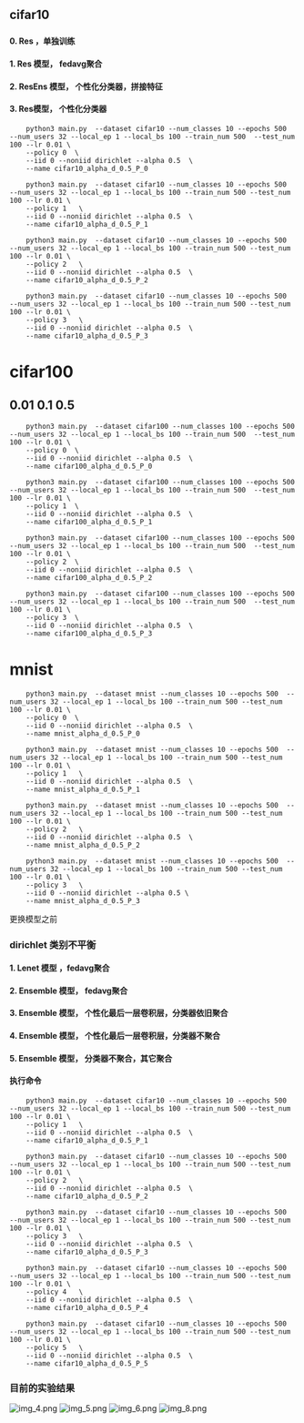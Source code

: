 ## cifar10



### 

#### 0.  Res ，单独训练
#### 1.  Res 模型， fedavg聚合
#### 2.  ResEns 模型， 个性化分类器，拼接特征
#### 3.  Res模型， 个性化分类器

        python3 main.py  --dataset cifar10 --num_classes 10 --epochs 500  --num_users 32 --local_ep 1 --local_bs 100 --train_num 500  --test_num 100 --lr 0.01 \
        --policy 0  \
        --iid 0 --noniid dirichlet --alpha 0.5  \
        --name cifar10_alpha_d_0.5_P_0

        python3 main.py  --dataset cifar10 --num_classes 10 --epochs 500  --num_users 32 --local_ep 1 --local_bs 100 --train_num 500 --test_num 100 --lr 0.01 \
        --policy 1   \
        --iid 0 --noniid dirichlet --alpha 0.5  \
        --name cifar10_alpha_d_0.5_P_1

        python3 main.py  --dataset cifar10 --num_classes 10 --epochs 500  --num_users 32 --local_ep 1 --local_bs 100 --train_num 500 --test_num 100 --lr 0.01 \
        --policy 2   \
        --iid 0 --noniid dirichlet --alpha 0.5  \
        --name cifar10_alpha_d_0.5_P_2

        python3 main.py  --dataset cifar10 --num_classes 10 --epochs 500  --num_users 32 --local_ep 1 --local_bs 100 --train_num 500 --test_num 100 --lr 0.01 \
        --policy 3   \
        --iid 0 --noniid dirichlet --alpha 0.5  \
        --name cifar10_alpha_d_0.5_P_3
# cifar100
## 0.01 0.1 0.5
        python3 main.py  --dataset cifar100 --num_classes 100 --epochs 500  --num_users 32 --local_ep 1 --local_bs 100 --train_num 500  --test_num 100 --lr 0.01 \
        --policy 0  \
        --iid 0 --noniid dirichlet --alpha 0.5  \
        --name cifar100_alpha_d_0.5_P_0

        python3 main.py  --dataset cifar100 --num_classes 100 --epochs 500  --num_users 32 --local_ep 1 --local_bs 100 --train_num 500  --test_num 100 --lr 0.01 \
        --policy 1  \
        --iid 0 --noniid dirichlet --alpha 0.5  \
        --name cifar100_alpha_d_0.5_P_1

        python3 main.py  --dataset cifar100 --num_classes 100 --epochs 500  --num_users 32 --local_ep 1 --local_bs 100 --train_num 500  --test_num 100 --lr 0.01 \
        --policy 2  \
        --iid 0 --noniid dirichlet --alpha 0.5  \
        --name cifar100_alpha_d_0.5_P_2

        python3 main.py  --dataset cifar100 --num_classes 100 --epochs 500  --num_users 32 --local_ep 1 --local_bs 100 --train_num 500  --test_num 100 --lr 0.01 \
        --policy 3  \
        --iid 0 --noniid dirichlet --alpha 0.5  \
        --name cifar100_alpha_d_0.5_P_3
# mnist 
        python3 main.py  --dataset mnist --num_classes 10 --epochs 500  --num_users 32 --local_ep 1 --local_bs 100 --train_num 500 --test_num 100 --lr 0.01 \
        --policy 0  \
        --iid 0 --noniid dirichlet --alpha 0.5  \
        --name mnist_alpha_d_0.5_P_0

        python3 main.py  --dataset mnist --num_classes 10 --epochs 500  --num_users 32 --local_ep 1 --local_bs 100 --train_num 500 --test_num 100 --lr 0.01 \
        --policy 1   \
        --iid 0 --noniid dirichlet --alpha 0.5  \
        --name mnist_alpha_d_0.5_P_1

        python3 main.py  --dataset mnist --num_classes 10 --epochs 500  --num_users 32 --local_ep 1 --local_bs 100 --train_num 500 --test_num 100 --lr 0.01 \
        --policy 2   \
        --iid 0 --noniid dirichlet --alpha 0.5  \
        --name mnist_alpha_d_0.5_P_2

        python3 main.py  --dataset mnist --num_classes 10 --epochs 500  --num_users 32 --local_ep 1 --local_bs 100 --train_num 500 --test_num 100 --lr 0.01 \
        --policy 3   \
        --iid 0 --noniid dirichlet --alpha 0.5 \
        --name mnist_alpha_d_0.5_P_3


更换模型之前
###     dirichlet 类别不平衡
#### 1.  Lenet 模型 ，fedavg聚合
#### 2.  Ensemble 模型， fedavg聚合
#### 3.  Ensemble 模型， 个性化最后一层卷积层，分类器依旧聚合
#### 4.  Ensemble 模型， 个性化最后一层卷积层，分类器不聚合
#### 5.  Ensemble 模型， 分类器不聚合，其它聚合
####     执行命令
        python3 main.py  --dataset cifar10 --num_classes 10 --epochs 500  --num_users 32 --local_ep 1 --local_bs 100 --train_num 500 --test_num 100 --lr 0.01 \
        --policy 1   \
        --iid 0 --noniid dirichlet --alpha 0.5  \
        --name cifar10_alpha_d_0.5_P_1

        python3 main.py  --dataset cifar10 --num_classes 10 --epochs 500  --num_users 32 --local_ep 1 --local_bs 100 --train_num 500 --test_num 100 --lr 0.01 \
        --policy 2   \
        --iid 0 --noniid dirichlet --alpha 0.5  \
        --name cifar10_alpha_d_0.5_P_2

        python3 main.py  --dataset cifar10 --num_classes 10 --epochs 500  --num_users 32 --local_ep 1 --local_bs 100 --train_num 500 --test_num 100 --lr 0.01 \
        --policy 3   \
        --iid 0 --noniid dirichlet --alpha 0.5  \
        --name cifar10_alpha_d_0.5_P_3

        python3 main.py  --dataset cifar10 --num_classes 10 --epochs 500  --num_users 32 --local_ep 1 --local_bs 100 --train_num 500 --test_num 100 --lr 0.01 \
        --policy 4   \
        --iid 0 --noniid dirichlet --alpha 0.5  \
        --name cifar10_alpha_d_0.5_P_4

        python3 main.py  --dataset cifar10 --num_classes 10 --epochs 500  --num_users 32 --local_ep 1 --local_bs 100 --train_num 500 --test_num 100 --lr 0.01 \
        --policy 5   \
        --iid 0 --noniid dirichlet --alpha 0.5  \
        --name cifar10_alpha_d_0.5_P_5

### 目前的实验结果

![img_4.png](img_4.png)
![img_5.png](img_5.png)
![img_6.png](img_6.png)
![img_8.png](img_8.png)